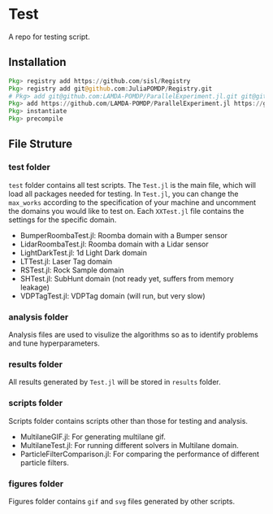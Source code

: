 # Test
A repo for testing script.
## Installation
```julia
Pkg> registry add https://github.com/sisl/Registry
Pkg> registry add git@github.com:JuliaPOMDP/Registry.git
# Pkg> add git@github.com:LAMDA-POMDP/ParallelExperiment.jl.git git@github.com:LAMDA-POMDP/BSDESPOT.jl.git git@github.com:LAMDA-POMDP/AdaOPS.jl.git git@github.com:LAMDA-POMDP/SubHunt.jl.git git@github.com:LAMDA-POMDP/VDPTag2.jl.git git@github.com:Wu-Chenyang/LaserTag.jl.git git@github.com:JuliaPOMDP/RLInterface.jl.git git@github.com:JuliaPOMDP/POMDPGifs.jl.git git@github.com:LAMDA-POMDP/Multilane.jl.git git@github.com:sisl/GridInterpolations.jl.git git@github.com:sisl/RoombaPOMDPs.jl.git git@github.com:LAMDA-POMDP/LocalApproximationRandomStrategy.jl.git git@github.com:LAMDA-POMDP/RockSample.jl.git
Pkg> add https://github.com/LAMDA-POMDP/ParallelExperiment.jl https://github.com/LAMDA-POMDP/BSDESPOT.jl https://github.com/LAMDA-POMDP/AdaOPS.jl https://github.com/LAMDA-POMDP/SubHunt.jl https://github.com/LAMDA-POMDP/VDPTag2.jl https://github.com/Wu-Chenyang/LaserTag.jl https://github.com/JuliaPOMDP/RLInterface.jl https://github.com/JuliaPOMDP/POMDPGifs.jl https://github.com/LAMDA-POMDP/Multilane.jl https://github.com/sisl/GridInterpolations.jl https://github.com/sisl/RoombaPOMDPs.jl https://github.com/LAMDA-POMDP/LocalApproximationRandomStrategy.jl
Pkg> instantiate
Pkg> precompile
```
## File Struture
### test folder
`test` folder contains all test scripts. The `Test.jl` is the main file, which will load all packages needed for testing. In `Test.jl`, you can change the `max_works` according to the specification of your machine and uncomment the domains you would like to test on.
Each `XXTest.jl` file contains the settings for the specific domain.
- BumperRoombaTest.jl: Roomba domain with a Bumper sensor
- LidarRoombaTest.jl: Roomba domain with a Lidar sensor
- LightDarkTest.jl: 1d Light Dark domain
- LTTest.jl: Laser Tag domain
- RSTest.jl: Rock Sample domain
- SHTest.jl: SubHunt domain (not ready yet, suffers from memory leakage)
- VDPTagTest.jl: VDPTag domain (will run, but very slow)
### analysis folder
Analysis files are used to visulize the algorithms so as to identify problems and tune hyperparameters.
### results folder
All results generated by `Test.jl` will be stored in `results` folder.
### scripts folder
Scripts folder contains scripts other than those for testing and analysis.
- MultilaneGIF.jl: For generating multilane gif.
- MultilaneTest.jl: For running different solvers in Multilane domain.
- ParticleFilterComparison.jl: For comparing the performance of different particle filters.
### figures folder
Figures folder contains `gif` and `svg` files generated by other scripts.
